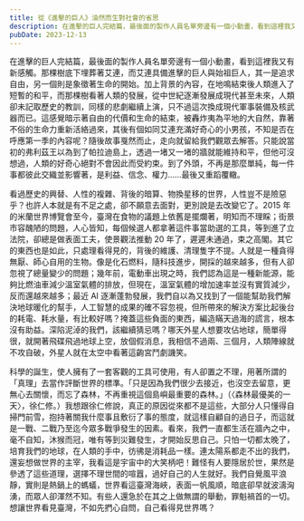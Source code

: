 ```yaml
---
title: 從《進擊的巨人》油然而生對社會的省思
description: 在進擊的巨人完結篇，最後面的製作人員名單旁邊有一個小動畫，看到這裡我又有新感觸。那棵樹底下埋葬著艾連，而艾連具備進擊的巨……
pubDate: 2023-12-13
---
```


在進擊的巨人完結篇，最後面的製作人員名單旁邊有一個小動畫，看到這裡我又有新感觸。那棵樹底下埋葬著艾連，而艾連具備進擊的巨人與始祖巨人，其一是追求自由，另一個則是象徵著生命的開始。加上背景的內容，在地鳴結束後人類進入了短暫的和平，而那棵樹看著人類的發展，從中世紀逐漸發展成現代甚至未來，人類卻未記取歷史的教訓，同樣的悲劇繼續上演，只不過這次換成現代軍事裝備及核武器而已。這感覺暗示著自由的代價和生命的結束，被轟炸夷為平地的大自然，靠著不俗的生命力重新活絡過來，其後有個如同艾連充滿好奇心的小男孩，不知是否在呼應第一季的內容呢？隨後故事戛然而止，走向就留給我們觀眾去解答。只能說當初的弗利茲王以為到了帕拉迪島上，透過一堵又一堵的牆就能維持和平，但他可沒想過，人類的好奇心絕對不會因此而受約束。到了外頭，不再是那麼單純，每一件事都彼此交織並影響著，是利益、信念、權力……最後又重蹈覆轍。

看過歷史的興替、人性的複雜、背後的暗算、物換星移的世界，人性豈不是險惡乎？也許人本就是有不足之處，卻不願意去面對，更別說是去改變它了。2015 年的米蘭世界博覽會至今，臺灣在食物的議題上依舊是擺爛著，明知而不理睬；街景市容醜陋的問題，人心皆知，每個候選人都拿著這件事當助選的工具，等到進了立法院，卻總是做表面工夫，使景觀法推動 20 年了，遲遲未通過，束之高閣。其它的東西也是如此，只處理看得見的，背後的維護、清理隻字不提。人就是一種貪得無厭、師心自用的生物。像是化石燃料，隨科技進步，開採的越來越多，但有人卻忽視了總量變少的問題；幾年前，電動車出現之時，我們認為這是一種新能源，能夠比燃油車減少溫室氣體的排放，但現在，溫室氣體的增加速率並沒有實質減少，反而還越來越多；最近 AI 逐漸蓬勃發展，我們自以為又找到了一個能幫助我們解決地球暖化的幫手，人工智慧的成果的確不容忽視，但所帶來的解決方案比起後台的耗電、耗水量，有比較好嗎？掩蓋這些負面的東西，編造瞞天過海的謊言，根本沒有助益。深陷泥淖的我們，該繼續猜忌嗎？哪天外星人想要攻佔地球，簡單得很，就開著飛碟飛過地球上空，放個假消息，我相信不過兩、三個月，人類陣線就不攻自破，外星人就在太空中看著這齣宮鬥劇譏笑。

科學的誕生，使人擁有了一套客觀的工具可使用，有人卻置之不理，用著所謂的「真理」去當作評斷世界的標準。「只是因為我們很少去接近，也沒空去留意，更無心去關懷，而忘了森林，不再重視這個島嶼最重要的森林。」（〈森林最優美的一天〉，徐仁修。）我想跟徐仁修說，真正的原因從來都不是這些，大部分人只懂得自掃門前雪，抱持著關我什麼事且敷衍了事的態度，就這樣自顧自的過日子，而這就是一戰、二戰乃至迄今眾多戰爭發生的因素。看來，我們一直都生活在牆內之中，毫不自知，沐猴而冠，唯有等到災難發生，才開始反思自己。只怕一切都太晚了，培育我們的地球，在人類的手中，彷彿是消耗品一樣。連太陽系都走不出的我們，還妄想做世界的主宰，我看這是宇宙中的大笑柄吧！難怪有人要隱居於世，果然是參透了這些道理，選擇不理世間的喧囂，過好自己的人生就好。我們自覺風平浪靜，實則是熱鍋上的螞蟻，世界看這臺灣海峽，表面一帆風順，暗底卻早就波濤洶湧，而眾人卻渾然不知。有些人還急於在其之上做無謂的舉動，罪魁禍首的一切。想讓世界看見臺灣，不如先捫心自問，自己看得見世界嗎？
